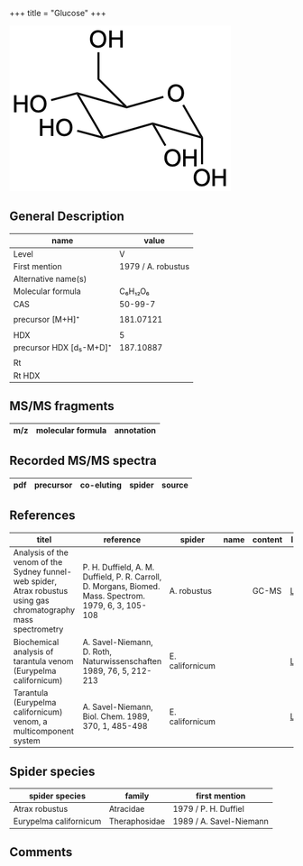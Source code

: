 +++
title = "Glucose"
+++

![](/img/Glucose.png)

## General Description

| name                    | value              |
|-------------------------|--------------------|
| Level                   | V                  |
| First mention           | 1979 / A. robustus |
| Alternative name(s)     |                    |
| Molecular formula       | C₆H₁₂O₆            |
| CAS                     | 50-99-7            |
|                         |                    |
| precursor [M+H]⁺        | 181.07121          |
|                         |                    |
| HDX                     | 5                  |
| precursor HDX [d₅-M+D]⁺ | 187.10887          |
|                         |                    |
| Rt                      |                    |
| Rt HDX                  |                    |

## MS/MS fragments

| m/z       | molecular formula | annotation        |
|-----------|-------------------|-------------------|

## Recorded MS/MS spectra

| pdf | precursor | co-eluting | spider    | source                       |
|-----|-----------|------------|-----------|------------------------------|

## References

| titel                                                                                                            | reference                                                                                              | spider          | name | content | link                                                 |
|------------------------------------------------------------------------------------------------------------------|--------------------------------------------------------------------------------------------------------|-----------------|------|---------|------------------------------------------------------|
| Analysis of the venom of the Sydney funnel-web spider, Atrax robustus using gas chromatography mass spectrometry | P. H. Duffield, A. M. Duffield, P. R. Carroll, D. Morgans, Biomed. Mass. Spectrom. 1979, 6, 3, 105-108 | A. robustus     |      | GC-MS   | [Link](https://doi.org/10.1002/bms.1200060305)               |
| Biochemical analysis of tarantula venom (Eurypelma californicum)                                                 | A. Savel-Niemann, D. Roth, Naturwissenschaften 1989, 76, 5, 212-213                                    | E. californicum |      |         | [Link](https://link.springer.com/article/10.1007/BF00627688) |
| Tarantula (Eurypelma californicum) venom, a multicomponent system                                                | A. Savel-Niemann, Biol. Chem. 1989, 370, 1, 485-498                                                    | E. californicum |      |         | [Link](https://doi.org/10.1515/bchm3.1989.370.1.485)         |

## Spider species

| spider species         | family        | first mention           |
|------------------------|---------------|-------------------------|
| Atrax robustus         | Atracidae     | 1979 / P. H. Duffiel    |
| Eurypelma californicum | Theraphosidae | 1989 / A. Savel-Niemann |

## Comments